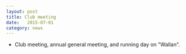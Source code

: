 ```yaml
---
layout: post
title: Club meeting
date:   2015-07-01
category: news
---
```


* Club meeting, annual general meeting, and running day on "Wallan".